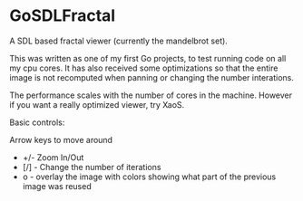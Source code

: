 GoSDLFractal
============

A SDL based fractal viewer (currently the mandelbrot set).

This was written as one of my first Go projects, to test running code on all my cpu cores.  It has also received some optimizations so that the entire image is not recomputed when panning or changing the number interations.

The performance scales with the number of cores in the machine.  However if you want a really optimized viewer, try XaoS.

Basic controls:

Arrow keys to move around

  * +/- Zoom In/Out
  * [/] - Change the number of iterations
  * o - overlay the image with colors showing what part of the previous image was reused
